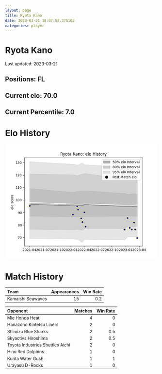 ```yaml
---  
layout: page  
title: Ryota Kano  
date: 2023-03-21 18:07:53.375102  
categories: player  
---
```

# Ryota Kano


Last updated: 2023-03-21
## Positions: FL

## Current elo: 70.0

## Current Percentile: 7.0

# Elo History


![elo history](history_RyotaKano.png)
# Match History


| Team              |   Appearances |   Win Rate |
|:------------------|--------------:|-----------:|
| Kamaishi Seawaves |            15 |        0.2 |

| Opponent                         |   Matches |   Win Rate |
|:---------------------------------|----------:|-----------:|
| Mie Honda Heat                   |         4 |        0   |
| Hanazono Kintetsu Liners         |         2 |        0   |
| Shimizu Blue Sharks              |         2 |        0.5 |
| Skyactivs Hiroshima              |         2 |        0.5 |
| Toyota Industries Shuttles Aichi |         2 |        0   |
| Hino Red Dolphins                |         1 |        0   |
| Kurita Water Gush                |         1 |        1   |
| Urayasu D-Rocks                  |         1 |        0   |